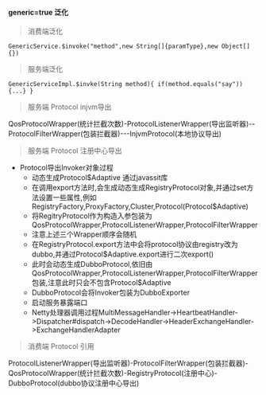 #### generic=true 泛化
> 消费端泛化

```
GenericService.$invoke("method",new String[]{paramType},new Object[]{})
```
> 服务端泛化

```
GenericServiceImpl.$invke(String method){ if(method.equals("say")){...} }
```

> 服务端 Protocol injvm导出

QosProtocolWrapper(统计拦截次数)-ProtocolListenerWrapper(导出监听器)--ProtocolFilterWrapper(包装拦截器)---InjvmProtocol(本地协议导出)

> 服务端 Protocol 注册中心导出

* Protocol导出Invoker对象过程
   * 动态生成Protocol$Adaptive 通过javassit库
   * 在调用export方法时,会生成动态生成RegistryProtocol对象,并通过set方法设置一些属性,例如RegistryFactory,ProxyFactory,Cluster,Protocol(Protocol$Adaptive)
   * 将RegitryProtocol作为构造入参包装为QosProtocolWrapper,ProtocolListenerWrapper,ProtocolFilterWrapper
   * 注意上述三个Wrapper顺序会随机
   * 在RegistryProtocol.export方法中会将protocol协议由registry改为dubbo,并通过Protocol$Adaptive.export进行二次export()
   * 此时会动态生成DubboProtocol,依旧由QosProtocolWrapper,ProtocolListenerWrapper,ProtocolFilterWrapper包装,注意此时只会不包含Protocol$Adaptive
   * DubboProtocol会将Invoker包装为DubboExporter
   * 启动服务暴露端口
   * Netty处理器调用过程MultiMessageHandler->HeartbeatHandler->Dispatcher#dispatch->DecodeHandler->HeaderExchangeHandler->ExchangeHandlerAdapter
> 消费端 Protocol 引用

ProtocolListenerWrapper(导出监听器)-ProtocolFilterWrapper(包装拦截器)-QosProtocolWrapper(统计拦截次数)-RegistryProtocol(注册中心)-DubboProtocol(dubbo协议注册中心导出)

